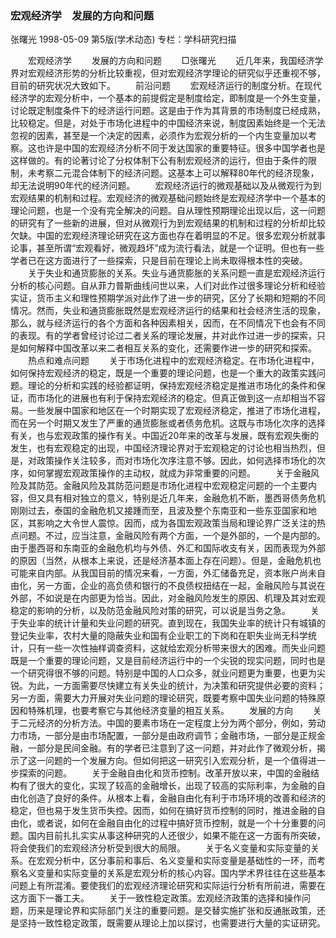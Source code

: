 ### 宏观经济学　发展的方向和问题
张曙光
1998-05-09
第5版(学术动态)
专栏：学科研究扫描

　　宏观经济学
　　发展的方向和问题
　　□张曙光
　　近几年来，我国经济学界对宏观经济形势的分析比较重视，但对宏观经济学理论的研究似乎还重视不够，目前的研究状况大致如下。
　　前沿问题
　　宏观经济运行的制度分析。在现代经济学的宏观分析中，一个基本的前提假定是制度给定，即制度是一个外生变量，讨论既定制度条件下的经济运行问题。这是由于作为其背景的市场制度已经成熟，比较稳定。但是，对处于市场化进程中的中国经济来说，制度因素始终是一个无法忽视的因素，甚至是一个决定的因素，必须作为宏观分析的一个内生变量加以考察。这也许是中国的宏观经济分析不同于发达国家的重要特征。很多中国学者也是这样做的。有的论著讨论了分权体制下公有制宏观经济的运行，但由于条件的限制，未考察二元混合体制下的经济问题。这基本上可以解释80年代的经济现象，却无法说明90年代的经济问题。
　　宏观经济运行的微观基础以及从微观行为到宏观结果的机制和过程。宏观经济的微观基础问题始终是宏观经济学中一个基本的理论问题，也是一个没有完全解决的问题。自从理性预期理论出现以后，这一问题的研究有了一些新的进展，但对从微观行为到宏观结果的机制和过程的分析却比较欠缺。中国的宏观经济理论研究在这方面也存在着明显的不足。很多宏观分析就事论事，甚至所谓“宏观看好，微观趋坏”成为流行看法，就是一个证明。但也有一些学者已在这方面进行了一些探索，只是目前在理论上尚未取得根本性的突破。
　　关于失业和通货膨胀的关系。失业与通货膨胀的关系问题一直是宏观经济运行分析的核心问题。自从菲力普斯曲线问世以来，人们对此作过很多理论分析和经验实证，货币主义和理性预期学派对此作了进一步的研究，区分了长期和短期的不同情况。然而，失业和通货膨胀既然是宏观经济运行的结果和社会经济生活的现象，那么，就与经济运行的各个方面和各种因素相关，因而，在不同情况下也会有不同的表现。有的学者曾经讨论过二者关系的理论发展，并对此作过进一步的探索，只是如何解释中国改革以来二者相互关系的变化，还需要作进一步的研究和探索。
　　热点和难点问题
　　关于市场化进程中的宏观经济稳定。在市场化进程中，如何保持宏观经济的稳定，既是一个重要的理论问题，也是一个重大的政策实践问题。理论的分析和实践的经验都证明，保持宏观经济稳定是推进市场化的条件和保证，而市场化的进展也有利于保持宏观经济的稳定。但真正做到这一点却相当不容易。一些发展中国家和地区在一个时期实现了宏观经济稳定，推进了市场化进程，而在另一个时期又发生了严重的通货膨胀或者债务危机。这既与市场化次序的选择有关，也与宏观政策的操作有关。中国近20年来的改革与发展，既有宏观失衡的发生，也有宏观稳定的出现，中国经济理论界对于宏观稳定的讨论也相当热烈，但是，对政策操作关注较多，而对市场化次序注意不够。因此，如何选择市场化的次序，如何掌握宏观政策操作的主动权，就成为非常重要的问题。
　　关于金融风险及其防范。金融风险及其防范问题是市场化进程中宏观稳定问题的一个主要内容，但又具有相对独立的意义，特别是近几年来，金融危机不断，墨西哥债务危机刚刚过去，泰国的金融危机又接踵而至，且波及整个东南亚和一些东亚国家和地区，其影响之大令世人震惊。因而，成为各国宏观政策当局和理论界广泛关注的热点问题。不过，应当注意，金融风险有两个方面，一个是外部的，一个是内部的。由于墨西哥和东南亚的金融危机均与外债、外汇和国际收支有关，因而表现为外部的原因（当然，从根本上来说，还是经济基本面上存在问题）。但是，金融危机也可能来自内部。从我国目前的情况来看，一方面，外汇储备充足，资本账户尚未自由化，另一方面，企业的高负债和银行的不良债权扭结在一起，金融风险与其说在外部，不如说是在内部更为恰当。因此，对金融风险发生的原因、机理及其对宏观稳定的影响的分析，以及防范金融风险对策的研究，可以说是当务之急。
　　关于失业率的统计计量和失业问题的研究。直到现在，我国失业率的统计只有城镇的登记失业率，农村大量的隐蔽失业和国有企业职工的下岗和在职失业尚无科学统计，只有一些一次性抽样调查资料，这就给宏观分析带来很大的困难。而失业问题既是一个重要的理论问题，又是目前经济运行中的一个尖锐的现实问题，同时也是一个研究得很不够的问题。特别是中国的人口众多，就业问题更为重要，也更为尖锐。为此，一方面需要尽快建立有关失业的统计，为决策和研究提供必要的资料；另一方面，需要大力开展对失业问题的理论研究，既要考察中国失业问题的特殊原因和特殊机理，也要考察它与其他经济变量的相互关系。
　　发展的方向
　　关于二元经济的分析方法。中国的要素市场在一定程度上分为两个部分，例如，劳动力市场，一部分是由市场配置，一部分是由政府调节；金融市场，一部分是正规金融，一部分是民间金融。有的学者已注意到了这一问题，并对此作了微观分析，揭示了这一问题的一个发展方向。但如何把这一研究引入宏观分析，是一个值得进一步探索的问题。
　　关于金融自由化和货币控制。改革开放以来，中国的金融结构有了很大的变化，实现了较高的金融增长，出现了较高的实际利率，为金融的自由化创造了良好的条件。从根本上看，金融自由化有利于市场环境的改善和经济的稳定，但也易于发生货币失控。因而，如何在搞好货币控制的同时，推进金融的自由化，或者说，如何在金融自由化的过程中搞好货币控制，就是一个十分重要的问题。国内目前扎扎实实从事这种研究的人还很少，如果不能在这一方面有所突破，将会使我们的宏观经济分析受到很大的局限。
　　关于名义变量和实际变量的关系。在宏观分析中，区分事前和事后、名义变量和实际变量是基础性的一环，而考察名义变量和实际变量的关系是宏观分析的核心内容。国内学术界往往在这些基本问题上有所混淆。要使我们的宏观经济理论研究和实际运行分析有所前进，需要在这方面下一番工夫。
　　关于一致性稳定政策。宏观经济政策的选择和操作问题，历来是理论界和实际部门关注的重要问题。是交替实施扩张和反通胀政策，还是坚持一致性稳定政策，既需要从理论上加以探讨，也需要进行大量的实证研究。
